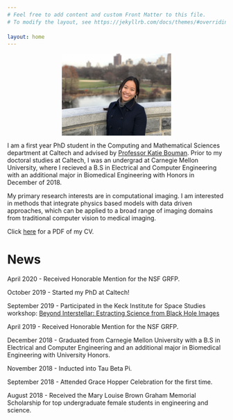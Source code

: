 ```yaml
---
# Feel free to add content and custom Front Matter to this file.
# To modify the layout, see https://jekyllrb.com/docs/themes/#overriding-theme-defaults

layout: home
---
```


<style>
img {
  width: 50%;
  height: auto;
  display: block;
  margin-left: auto;
  margin-right: auto;
}
</style>

<img src="/assets/profile_pic.JPG" alt="Profile"
        title="Profile" class="center" />


I am a first year PhD student in the Computing and Mathematical Sciences department at Caltech and advised by [Professor Katie Bouman](http://users.cms.caltech.edu/~klbouman/). Prior to my doctoral studies at Caltech, I was an undergrad at Carnegie Mellon University, where I recieved a B.S in Electrical and Computer Engineering with an additional major in Biomedical Engineering with Honors in December of 2018. 

My primary research interests are in computational imaging. I am interested in methods that integrate physics based models with data driven approaches, which can be applied to a broad range of imaging domains from traditional computer vision to medical imaging.

Click [here](/assets/cv_S20.pdf) for a PDF of my CV.

# News

April 2020 - Received Honorable Mention for the NSF GRFP. 

October 2019 - Started my PhD at Caltech!

September 2019 - Participated in the Keck Institute for Space Studies workshop: [Beyond Interstellar: Estracting Science from Black Hole Images](https://www.kiss.caltech.edu/workshops/black_hole/black_hole.html)

April 2019 - Received Honorable Mention for the NSF GRFP. 

December 2018 - Graduated from Carnegie Mellon University with a B.S in Electrical and Computer Engineering and an additional major in Biomedical Engineering with University Honors.

November 2018 - Inducted into Tau Beta Pi. 

September 2018 - Attended Grace Hopper Celebration for the first time. 

August 2018 - Received the Mary Louise Brown Graham Memorial Scholarship for top undergraduate female students in engineering and science. 

